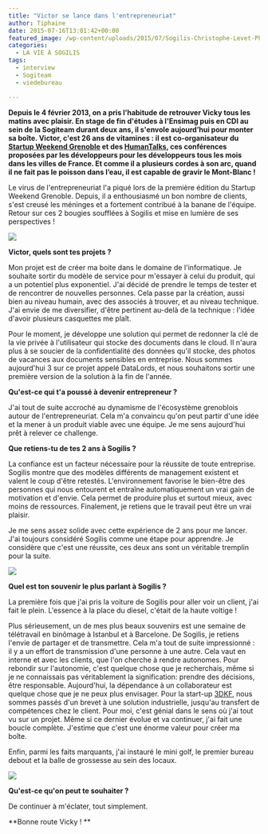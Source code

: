 ```yaml
---
title: "Victor se lance dans l'entrepreneuriat"
author: Tiphaine
date: 2015-07-16T13:01:42+00:00
featured_image: /wp-content/uploads/2015/07/Sogilis-Christophe-Levet-Photographe-7533.jpg
categories:
  - LA VIE À SOGILIS
tags:
  - interview
  - Sogiteam
  - viedebureau

---
```

**Depuis le 4 février 2013, on a pris l’habitude de retrouver Vicky tous les matins avec plaisir. En stage de fin d'études à l'Ensimag puis en CDI au sein de la Sogiteam durant deux ans, il s'envole aujourd’hui pour monter sa boîte. Victor, c'est 26 ans de vitamines : il est co-organisateur du [Startup Weekend Grenoble](http://grenoble.startupweekend.org/) et des [HumanTalks](https://humantalks.com/cities/grenoble), ces conférences proposées par les développeurs pour les développeurs tous les mois dans les villes de France. Et comme il a plusieurs cordes à son arc, quand il ne fait pas le poisson dans l’eau, il est capable de gravir le Mont-Blanc !**

Le virus de l'entrepreneuriat l'a piqué lors de la première édition du Startup Weekend Grenoble. Depuis, il a enthousiasmé un bon nombre de clients, s'est creusé les méninges et a fortement contribué à la banane de l'équipe. Retour sur ces 2 bougies soufflées à Sogilis et mise en lumière de ses perspectives !

![](https://67.media.tumblr.com/c916964cbc5a55a5dbc7c1e2b2c853df/tumblr_inline_nra2ayLG7i1t2p7ex_540.jpg)

**Victor, quels sont tes projets ?**

Mon projet est de créer ma boite dans le domaine de l'informatique. Je souhaite sortir du modèle de service pour m'essayer à celui du produit, qui a un potentiel plus exponentiel. J'ai décidé de prendre le temps de tester et de rencontrer de nouvelles personnes. Cela passe par la création, aussi bien au niveau humain, avec des associés à trouver, et au niveau technique. J'ai envie de me diversifier, d'être pertinent au-delà de la technique : l'idée d'avoir plusieurs casquettes me plaît.

Pour le moment, je développe une solution qui permet de redonner la clé de la vie privée à l'utilisateur qui stocke des documents dans le cloud. Il n'aura plus à se soucier de la confidentialité des données qu'il stocke, des photos de vacances aux documents sensibles en entreprise. Nous sommes aujourd'hui 3 sur ce projet appelé DataLords, et nous souhaitons sortir une première version de la solution à la fin de l'année.

**Qu'est-ce qui t'a poussé à devenir entrepreneur ?**

J'ai tout de suite accroché au dynamisme de l'écosystème grenoblois autour de l'entrepreneuriat. Cela m'a convaincu qu'on peut partir d'une idée et la mener à un produit viable avec une équipe. Je me sens aujourd'hui prêt à relever ce challenge.

**Que retiens-tu de tes 2 ans à Sogilis ?**

La confiance est un facteur nécessaire pour la réussite de toute entreprise. Sogilis montre que des modèles différents de management existent et valent le coup d'être retestés. L'environnement favorise le bien-être des personnes qui nous entourent et entraîne automatiquement un vrai gain de motivation et d'envie. Cela permet de produire plus et surtout mieux, avec moins de ressources. Finalement, je retiens que le travail peut être un vrai plaisir.

Je me sens assez solide avec cette expérience de 2 ans pour me lancer. J'ai toujours considéré Sogilis comme une étape pour apprendre. Je considère que c'est une réussite, ces deux ans sont un véritable tremplin pour la suite.

![](https://66.media.tumblr.com/980e35dbf085d418300d8a5e04649c27/tumblr_inline_nra27s2Yig1t2p7ex_540.jpg)

**Quel est ton souvenir le plus parlant à Sogilis ?**

La première fois que j'ai pris la voiture de Sogilis pour aller voir un client, j'ai fait le plein. L'essence à la place du diesel, c'était de la haute voltige !

Plus sérieusement, un de mes plus beaux souvenirs est une semaine de télétravail en binômage à Istanbul et à Barcelone. De Sogilis, je retiens l'envie de partager et de transmettre. Cela m'a tout de suite impressionné : il y a un effort de transmission d'une personne à une autre. Cela vaut en interne et avec les clients, que l'on cherche à rendre autonomes. Pour rebondir sur l'autonomie, c'est quelque chose que je recherchais, même si je ne connaissais pas véritablement la signification: prendre des décisions, être responsable. Aujourd'hui, la dépendance à un collaborateur est quelque chose que je ne peux plus envisager. Pour la start-up [3DKF](http://www.3dkreaform.eu/), nous sommes passés d'un brevet à une solution industrielle, jusqu'au transfert de compétences chez le client. Pour moi, c'est génial dans le sens où j'ai tout vu sur un projet. Même si ce dernier évolue et va continuer, j'ai fait une boucle complète. J'estime que c'est une énorme valeur pour créer ma boîte.

Enfin, parmi les faits marquants, j'ai instauré le mini golf, le premier bureau debout et la balle de grossesse au sein des locaux.

![](https://66.media.tumblr.com/e0a7cff1738079e36821d65ad947fee3/tumblr_inline_nriypwskT41t2p7ex_540.jpg)

**Qu'est-ce qu'on peut te souhaiter ?**

De continuer à m'éclater, tout simplement.

**Bonne route Vicky ! **
